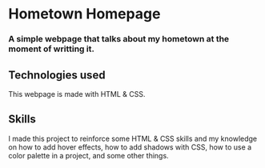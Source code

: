 # Hometown Homepage
### A simple webpage that talks about my hometown at the moment of writting it.

## Technologies used

This webpage is made with HTML & CSS.

## Skills

I made this project to reinforce some HTML & CSS skills
and my knowledge on how to add hover effects, 
how to add shadows with CSS,
how to use a color palette in a project, 
and some other things.